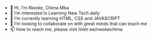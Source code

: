 - 👋 Hi, I’m Nwoke, Chima Mba
- 👀 I’m interested in Learning New Tech daily
- 🌱 I’m currently learning HTML, CSS and JAVASCRIPT
- 💞️ I’m looking to collaborate on with great minds that can teach me
- 📫 How to reach me, please visit linktr.ee/nwokechima 

<!---
Chimonic200/Chimonic200 is a ✨ special ✨ repository because its `README.md` (this file) appears on your GitHub profile.
You can click the Preview link to take a look at your changes.
--->
